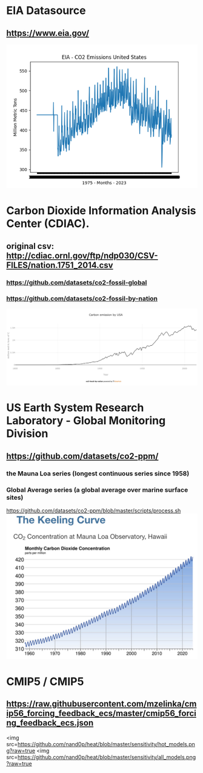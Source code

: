 # EIA Datasource
## https://www.eia.gov/
![alt text](https://github.com/nand0p/heat/blob/master/eia/pollution.png?raw=true)

# Carbon Dioxide Information Analysis Center (CDIAC).
## original csv: http://cdiac.ornl.gov/ftp/ndp030/CSV-FILES/nation.1751_2014.csv
### https://github.com/datasets/co2-fossil-global
### https://github.com/datasets/co2-fossil-by-nation
![alt text](https://github.com/nand0p/heat/blob/master/cdiac/us-carbon.jpg?raw=true)

# US Earth System Research Laboratory - Global Monitoring Division
## https://github.com/datasets/co2-ppm/
### the Mauna Loa series (longest continuous series since 1958)
### Global Average series (a global average over marine surface sites)
https://github.com/datasets/co2-ppm/blob/master/scripts/process.sh
![alt text](https://github.com/nand0p/heat/blob/master/keelingcurve.jpg?raw=true)

# CMIP5 / CMIP5
## https://raw.githubusercontent.com/mzelinka/cmip56_forcing_feedback_ecs/master/cmip56_forcing_feedback_ecs.json
<img src=https://github.com/nand0p/heat/blob/master/sensitivity/hot_models.png?raw=true
<img src=https://github.com/nand0p/heat/blob/master/sensitivity/all_models.png?raw=true

